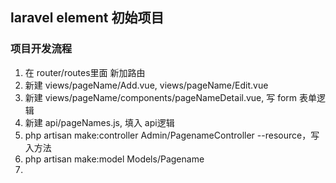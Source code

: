 ## laravel element 初始项目

### 项目开发流程

1. 在 router/routes里面 新加路由
2. 新建 views/pageName/Add.vue, views/pageName/Edit.vue
3. 新建 views/pageName/components/pageNameDetail.vue, 写 form 表单逻辑
4. 新建 api/pageNames.js, 填入 api逻辑
5. php artisan make:controller Admin/PagenameController --resource，写入方法
6. php artisan make:model Models/Pagename
7. 
